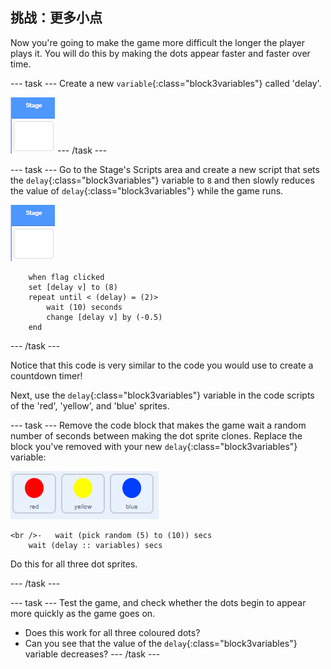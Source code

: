 ## 挑战：更多小点

Now you're going to make the game more difficult the longer the player plays it. You will do this by making the dots appear faster and faster over time.

\--- task \--- Create a new `variable`{:class="block3variables"} called 'delay'.

![Stage sprite](images/stage-sprite.png) \--- /task \---

\--- task \--- Go to the Stage's Scripts area and create a new script that sets the `delay`{:class="block3variables"} variable to `8` and then slowly reduces the value of `delay`{:class="block3variables"} while the game runs.

![Stage sprite](images/stage-sprite.png)

```blocks3
    when flag clicked
    set [delay v] to (8)
    repeat until < (delay) = (2)>
        wait (10) seconds
        change [delay v] by (-0.5)
    end
```

\--- /task \---

Notice that this code is very similar to the code you would use to create a countdown timer!

Next, use the `delay`{:class="block3variables"} variable in the code scripts of the 'red', 'yellow', and 'blue' sprites.

\--- task \--- Remove the code block that makes the game wait a random number of seconds between making the dot sprite clones. Replace the block you've removed with your new `delay`{:class="block3variables"} variable:

![截屏](images/all-dots.png)

```blocks3
<br />-   wait (pick random (5) to (10)) secs
    wait (delay :: variables) secs
```

Do this for all three dot sprites.

\--- /task \---

\--- task \--- Test the game, and check whether the dots begin to appear more quickly as the game goes on.

+ Does this work for all three coloured dots?
+ Can you see that the value of the `delay`{:class="block3variables"} variable decreases? \--- /task \---